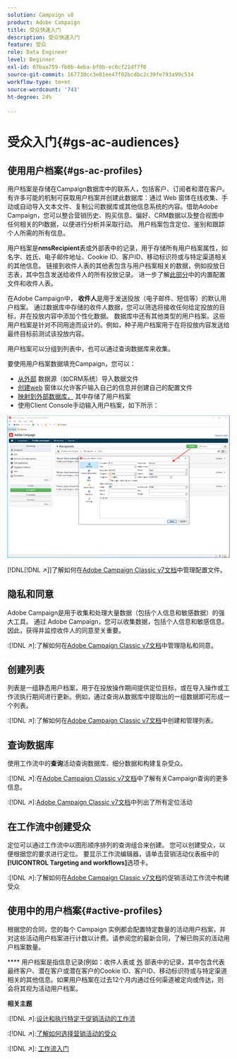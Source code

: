 ```yaml
---
solution: Campaign v8
product: Adobe Campaign
title: 受众快速入门
description: 受众快速入门
feature: 受众
role: Data Engineer
level: Beginner
exl-id: 07baa759-fb0b-4eba-bf8b-ec6cf21df7f8
source-git-commit: 167730cc3e81ee47f02bcdbc2c39fe793a99c534
workflow-type: tm+mt
source-wordcount: '743'
ht-degree: 24%

---
```


# 受众入门{#gs-ac-audiences}

## 使用用户档案{#gs-ac-profiles}

用户档案是存储在Campaign数据库中的联系人，包括客户、订阅者和潜在客户。 有许多可能的机制可获取用户档案并创建此数据库：通过 Web 窗体在线收集、手动或自动导入文本文件、复制公司数据库或其他信息系统的内容。借助Adobe Campaign，您可以整合营销历史、购买信息、偏好、CRM数据以及整合视图中任何相关的PI数据，以便进行分析并采取行动。 用户档案包含定位、鉴别和跟踪个人所需的所有信息。

用户档案是&#x200B;**nmsRecipient**&#x200B;表或外部表中的记录，用于存储所有用户档案属性，如名字、姓氏、电子邮件地址、Cookie ID、客户ID、移动标识符或与特定渠道相关的其他信息。 链接到收件人表的其他表包含与用户档案相关的数据，例如投放日志表，其中包含发送给收件人的所有投放记录。 进一步了解[此部分](../dev/datamodel.md#ootb-profiles)中的内置配置文件和收件人表。

在Adobe Campaign中， **收件人**&#x200B;是用于发送投放（电子邮件、短信等）的默认用户档案。 通过数据库中存储的收件人数据，您可以筛选将接收任何给定投放的目标，并在投放内容中添加个性化数据。 数据库中还有其他类型的用户档案。这些用户档案是针对不同用途而设计的。例如，种子用户档案用于在将投放内容发送给最终目标前测试该投放内容。

用户档案可以分组到列表中，也可以通过查询数据库来收集。


要使用用户档案数据填充Campaign，您可以：

* [从外部](import.md) 数据源（如CRM系统）导入数据文件
* [创建web](../dev/webapps.md) 窗体以允许客户输入自己的信息并创建自己的配置文件
* [映射到外部数据库，](../connect/fda.md) 其中存储了用户档案
* 使用Client Console手动输入用户档案，如下所示：

![](assets/create-profile.png)


[!DNL[!DNL :arrow_upper_right:]]了解如何在[Adobe Campaign Classic v7文档](https://experienceleague.adobe.com/docs/campaign-classic/using/getting-started/profile-management/about-profiles.html)中管理配置文件。


## 隐私和同意

Adobe Campaign是用于收集和处理大量数据（包括个人信息和敏感数据）的强大工具。 通过 Adobe Campaign，您可以收集数据，包括个人信息和敏感信息。因此，获得并监控收件人的同意至关重要。

:[!DNL :arrow_upper_right:]:了解如何在[Adobe Campaign Classic v7文档](https://experienceleague.adobe.com/docs/campaign-classic/using/getting-started/privacy/privacy-and-recommendations.html)中管理隐私和同意。

## 创建列表

列表是一组静态用户档案，用于在投放操作期间提供定位目标，或在导入操作或工作流执行期间进行更新。例如，通过查询从数据库中提取出的一组数据即可形成一个列表。

:[!DNL :arrow_upper_right:]:了解如何在[Adobe Campaign Classic v7文档](https://experienceleague.adobe.com/docs/campaign-classic/using/getting-started/profile-management/creating-and-managing-lists.html)中创建和管理列表。

## 查询数据库

使用工作流中的&#x200B;**查询**&#x200B;活动查询数据库、细分数据和构建复杂受众。

:[!DNL :arrow_upper_right:]:在[Adobe Campaign Classic v7文档](https://experienceleague.adobe.com/docs/campaign-classic/using/automating-with-workflows/introduction/targeting-data.html)中了解有关Campaign查询的更多信息。

:[!DNL :arrow_upper_right:]:[Adobe Campaign Classic v7文档](https://experienceleague.adobe.com/docs/campaign-classic/using/automating-with-workflows/targeting-activities/about-targeting-activities.html)中列出了所有定位活动

## 在工作流中创建受众

定位可以通过工作流中以图形顺序排列的查询组合来创建。 您可以创建受众，以便根据您的要求进行定位。 要显示工作流编辑器，请单击营销活动仪表板中的&#x200B;**[!UICONTROL Targeting and workflows]**&#x200B;选项卡。

:[!DNL :arrow_upper_right:]:了解如何在[Adobe Campaign Classic v7文档](https://experienceleague.adobe.com/docs/campaign-classic/using/orchestrating-campaigns/orchestrate-campaigns/marketing-campaign-target.html?lang=en#building-the-main-target-in-a-workflow)的促销活动工作流中构建受众


## 使用中的用户档案{#active-profiles}

根据您的合同，您的每个 Campaign 实例都会配置特定数量的活动用户档案，并对这些活动用户档案进行计数以计费。请参阅您的最新合同，了解已购买的活动用户档案数量。

**** 用户档案是指信息记录(例如：收件人表或 [外](../dev/datamodel.md) 部表中的记录，其中包含代表最终客户、潜在客户或潜在客户的Cookie ID、客户ID、移动标识符或与特定渠道相关的其他信息。如果用户档案在过去12个月内通过任何渠道被定向或传达，则会将其视为活动用户档案。

<!--
You can monitor the number of active profiles used on your instances directly from Campaign Control Panel. 

:[!DNL :arrow_upper_right:]: For more on this, refer to the [Control Panel documentation](https://docs.adobe.com/content/help/en/control-panel/using/performance-monitoring/active-profiles-monitoring.html).
-->

**相关主题**

:[!DNL :arrow_upper_right:]:[设计和执行特定于促销活动的工作流](https://experienceleague.adobe.com/docs/campaign-classic/using/automating-with-workflows/introduction/building-a-workflow.html)

:[!DNL :arrow_upper_right:]:[了解如何选择营销活动的受众](https://experienceleague.adobe.com/docs/campaign-classic/using/orchestrating-campaigns/orchestrate-campaigns/marketing-campaign-target.html)

:[!DNL :arrow_upper_right:]: [工作流入门](https://experienceleague.adobe.com/docs/campaign-classic/using/automating-with-workflows/introduction/about-workflows.html)

